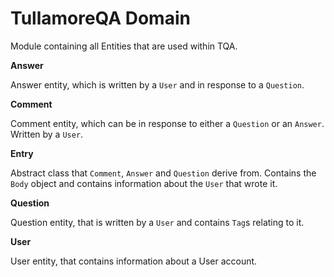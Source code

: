 # TullamoreQA Domain

Module containing all Entities that are used within TQA.

**Answer**

Answer entity, which is written by a `User` and in response to a `Question`.

**Comment**

Comment entity, which can be in response to either a `Question` or an `Answer`. Written by a `User`.

**Entry**

Abstract class that `Comment`, `Answer` and `Question` derive from. Contains the `Body` object and contains 
information about the `User` that wrote it.

**Question**

Question entity, that is written by a `User` and contains `Tag`s relating to it.

**User**

User entity, that contains information about a User account. 